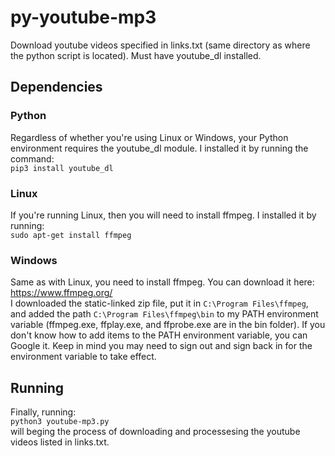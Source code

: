 # py-youtube-mp3
Download youtube videos specified in links.txt (same directory as where the python script is located). Must have youtube_dl installed. 
## Dependencies
### Python
Regardless of whether you're using Linux or Windows, your Python environment requires the youtube_dl module. 
I installed it by running the command: <br/>
`pip3 install youtube_dl`
### Linux
If you're running Linux, then you will need to install ffmpeg. I installed it by running: <br/>
`sudo apt-get install ffmpeg`
### Windows
Same as with Linux, you need to install ffmpeg. You can download it here: https://www.ffmpeg.org/ <br/>
I downloaded the static-linked zip file, put it in `C:\Program Files\ffmpeg`, and added the path `C:\Program Files\ffmpeg\bin` to my PATH environment variable (ffmpeg.exe, ffplay.exe, and ffprobe.exe are in the bin folder). If you don't know how to add items to the PATH environment variable, you can Google it. Keep in mind you may need to sign out and sign back in for the environment variable to take effect. 
## Running
Finally, running: <br/>
`python3 youtube-mp3.py` <br/>
will beging the process of downloading and processesing the youtube videos listed in links.txt.
